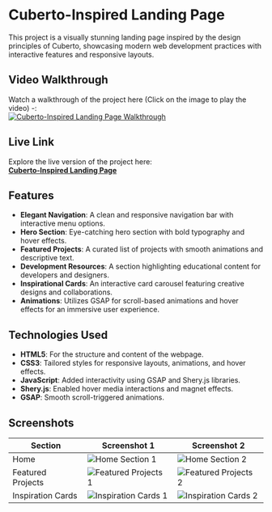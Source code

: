 # Cuberto-Inspired Landing Page

This project is a visually stunning landing page inspired by the design principles of Cuberto, showcasing modern web development practices with interactive features and responsive layouts.

## Video Walkthrough

Watch a walkthrough of the project here (Click on the image to play the video) -:  
[![Cuberto-Inspired Landing Page Walkthrough](./home2.png)](https://youtu.be/dY95YGVoNXk)

## Live Link

Explore the live version of the project here:  
**[Cuberto-Inspired Landing Page](https://cuberto-by-gideon.netlify.app/)**

## Features

- **Elegant Navigation**: A clean and responsive navigation bar with interactive menu options.
- **Hero Section**: Eye-catching hero section with bold typography and hover effects.
- **Featured Projects**: A curated list of projects with smooth animations and descriptive text.
- **Development Resources**: A section highlighting educational content for developers and designers.
- **Inspirational Cards**: An interactive card carousel featuring creative designs and collaborations.
- **Animations**: Utilizes GSAP for scroll-based animations and hover effects for an immersive user experience.

## Technologies Used

- **HTML5**: For the structure and content of the webpage.
- **CSS3**: Tailored styles for responsive layouts, animations, and hover effects.
- **JavaScript**: Added interactivity using GSAP and Shery.js libraries.
- **Shery.js**: Enabled hover media interactions and magnet effects.
- **GSAP**: Smooth scroll-triggered animations.

## Screenshots

| Section | Screenshot 1 | Screenshot 2 |
|---------|--------------|--------------|
| Home | ![Home Section 1](home1.png) | ![Home Section 2](home2.png) |
| Featured Projects | ![Featured Projects 1](feature1.png) | ![Featured Projects 2](feature2.png) |
| Inspiration Cards | ![Inspiration Cards 1](card1.png) | ![Inspiration Cards 2](card2.png) |



